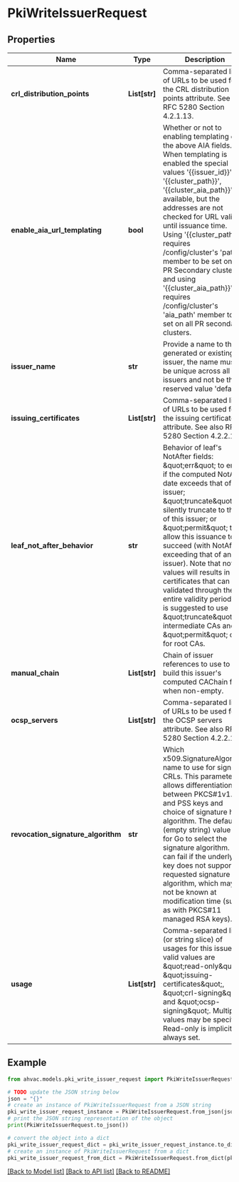 # PkiWriteIssuerRequest


## Properties

Name | Type | Description | Notes
------------ | ------------- | ------------- | -------------
**crl_distribution_points** | **List[str]** | Comma-separated list of URLs to be used for the CRL distribution points attribute. See also RFC 5280 Section 4.2.1.13. | [optional] 
**enable_aia_url_templating** | **bool** | Whether or not to enabling templating of the above AIA fields. When templating is enabled the special values &#39;{{issuer_id}}&#39;, &#39;{{cluster_path}}&#39;, &#39;{{cluster_aia_path}}&#39; are available, but the addresses are not checked for URL validity until issuance time. Using &#39;{{cluster_path}}&#39; requires /config/cluster&#39;s &#39;path&#39; member to be set on all PR Secondary clusters and using &#39;{{cluster_aia_path}}&#39; requires /config/cluster&#39;s &#39;aia_path&#39; member to be set on all PR secondary clusters. | [optional] [default to False]
**issuer_name** | **str** | Provide a name to the generated or existing issuer, the name must be unique across all issuers and not be the reserved value &#39;default&#39; | [optional] 
**issuing_certificates** | **List[str]** | Comma-separated list of URLs to be used for the issuing certificate attribute. See also RFC 5280 Section 4.2.2.1. | [optional] 
**leaf_not_after_behavior** | **str** | Behavior of leaf&#39;s NotAfter fields: \&quot;err\&quot; to error if the computed NotAfter date exceeds that of this issuer; \&quot;truncate\&quot; to silently truncate to that of this issuer; or \&quot;permit\&quot; to allow this issuance to succeed (with NotAfter exceeding that of an issuer). Note that not all values will results in certificates that can be validated through the entire validity period. It is suggested to use \&quot;truncate\&quot; for intermediate CAs and \&quot;permit\&quot; only for root CAs. | [optional] [default to 'err']
**manual_chain** | **List[str]** | Chain of issuer references to use to build this issuer&#39;s computed CAChain field, when non-empty. | [optional] 
**ocsp_servers** | **List[str]** | Comma-separated list of URLs to be used for the OCSP servers attribute. See also RFC 5280 Section 4.2.2.1. | [optional] 
**revocation_signature_algorithm** | **str** | Which x509.SignatureAlgorithm name to use for signing CRLs. This parameter allows differentiation between PKCS#1v1.5 and PSS keys and choice of signature hash algorithm. The default (empty string) value is for Go to select the signature algorithm. This can fail if the underlying key does not support the requested signature algorithm, which may not be known at modification time (such as with PKCS#11 managed RSA keys). | [optional] [default to '']
**usage** | **List[str]** | Comma-separated list (or string slice) of usages for this issuer; valid values are \&quot;read-only\&quot;, \&quot;issuing-certificates\&quot;, \&quot;crl-signing\&quot;, and \&quot;ocsp-signing\&quot;. Multiple values may be specified. Read-only is implicit and always set. | [optional] [default to ["read-only","issuing-certificates","crl-signing","ocsp-signing"]]

## Example

```python
from ahvac.models.pki_write_issuer_request import PkiWriteIssuerRequest

# TODO update the JSON string below
json = "{}"
# create an instance of PkiWriteIssuerRequest from a JSON string
pki_write_issuer_request_instance = PkiWriteIssuerRequest.from_json(json)
# print the JSON string representation of the object
print(PkiWriteIssuerRequest.to_json())

# convert the object into a dict
pki_write_issuer_request_dict = pki_write_issuer_request_instance.to_dict()
# create an instance of PkiWriteIssuerRequest from a dict
pki_write_issuer_request_from_dict = PkiWriteIssuerRequest.from_dict(pki_write_issuer_request_dict)
```
[[Back to Model list]](../README.md#documentation-for-models) [[Back to API list]](../README.md#documentation-for-api-endpoints) [[Back to README]](../README.md)



